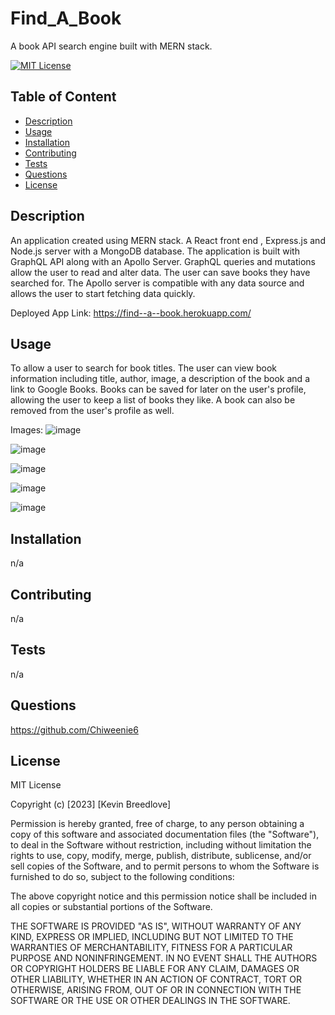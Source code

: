 # Find_A_Book
A book API search engine built with MERN stack.

[![MIT License](https://img.shields.io/badge/License-MIT-blue)]((https://opensource.org/licenses/MIT))

## Table of Content
  - [Description](#Description)
  - [Usage](#Usage)
  - [Installation](#Installation)
  - [Contributing](#Contributing)
  - [Tests](#Tests)
  - [Questions](#Questions)
  - [License](#License)

## Description
An application created using MERN stack. A React front end , Express.js and Node.js server with a MongoDB database. The application is built with GraphQL API along with an Apollo Server. GraphQL queries and mutations allow the user to read and alter data.  The user can save books they have searched for. The Apollo server is compatible with any data source and allows the user to start fetching data quickly.
  
  Deployed App Link:  https://find--a--book.herokuapp.com/


## Usage  
To allow a user to search for book titles. The user can view book information including title, author, image, a description of the book and a link to Google Books. Books can be saved for later on the user's profile, allowing the user to keep a list of books they like. A book can also be removed from the user's profile as well.
  
  Images:  ![image](https://user-images.githubusercontent.com/113393706/232629618-47204413-f1af-4f4c-8251-dc77c26df4fc.png)  
  
  ![image](https://user-images.githubusercontent.com/113393706/232629793-e9a068bd-234e-4cfb-a245-4b12788a9fb1.png)  
  
  ![image](https://user-images.githubusercontent.com/113393706/232630005-2e1774b4-6609-433b-881f-4ba396f56492.png)
  
  ![image](https://user-images.githubusercontent.com/113393706/232630154-d1a48c1f-ac82-4f66-a8cc-a23b599241d2.png)  
  
  ![image](https://user-images.githubusercontent.com/113393706/232630722-414f9c0a-256e-4276-ad26-384301c8b8eb.png)




## Installation
  n/a

## Contributing
  n/a

## Tests
  n/a

## Questions
  https://github.com/Chiweenie6  

## License
  MIT License

Copyright (c) [2023] [Kevin Breedlove]

Permission is hereby granted, free of charge, to any person obtaining a copy
of this software and associated documentation files (the "Software"), to deal
in the Software without restriction, including without limitation the rights
to use, copy, modify, merge, publish, distribute, sublicense, and/or sell
copies of the Software, and to permit persons to whom the Software is
furnished to do so, subject to the following conditions:

The above copyright notice and this permission notice shall be included in all
copies or substantial portions of the Software.

THE SOFTWARE IS PROVIDED "AS IS", WITHOUT WARRANTY OF ANY KIND, EXPRESS OR
IMPLIED, INCLUDING BUT NOT LIMITED TO THE WARRANTIES OF MERCHANTABILITY,
FITNESS FOR A PARTICULAR PURPOSE AND NONINFRINGEMENT. IN NO EVENT SHALL THE
AUTHORS OR COPYRIGHT HOLDERS BE LIABLE FOR ANY CLAIM, DAMAGES OR OTHER
LIABILITY, WHETHER IN AN ACTION OF CONTRACT, TORT OR OTHERWISE, ARISING FROM,
OUT OF OR IN CONNECTION WITH THE SOFTWARE OR THE USE OR OTHER DEALINGS IN THE
SOFTWARE.

